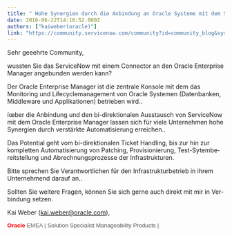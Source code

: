 ```yaml
---
title: " Hohe Synergien durch die Anbindung an Oracle Systeme mit dem ServiceNow Connector "
date: 2016-06-22T14:16:52.000Z
authors: ["kaiweber(oracle)"]
link: "https://community.servicenow.com/community?id=community_blog&sys_id=728de669dbd0dbc01dcaf3231f961961"
---
```

<p>Sehr geeehrte Community, </p><p></p><p><span lang="de">wussten Sie das </span><span lang="de">ServiceNow mit </span><span lang="de">einem Connector an den Oracle Enterprise Manager angebunden werden kann?</span></p><p></p><p>Der Oracle Enterprise Manager ist die zentrale Konsole mit dem das Monitoring und Lifecyclemanagement von Oracle Systemen (Datenbanken, Middleware und Applikationen) betrieben wird..</p><p></p><p><span lang="de">íœber die Anbindung </span><span lang="de">und den bi-direktionalen Ausstausch von</span><span lang="de"> ServiceNow mit dem Oracle Enterprise Manager lassen sich für viele Unternehmen hohe Synergien durch verstärkte Automatisierung erreichen.. </span></p><p><span lang="de">Das Potential geht vom bi-direktionalen Ticket Handling, bis zur hin zur kompletten Automatisierung von Patching, Provisionierung, Test-Sytembereitstellung und Abrechnungsprozesse der Infrastrukturen.<br/></span></p><p><span lang="de"></span></p><p><span lang="de">Bitte sprechen Sie Verantwortlichen für den Infrastrukturbetrieb in ihrem Unternehmend darauf an..</span></p><p><span lang="de"> </span></p><p><span lang="de">Sollten Sie weitere Fragen, können Sie sich gerne auch direkt mit mir in Verbindung setzen.</span></p><p><span lang="de"></span></p><p><span lang="de"><span>Kai Weber (</span><a title="k-email-small" class="jive-link-email-small" href="mailto:kai.weber@oracle.com">kai.weber@oracle.com</a><span>), </span><br/></span></p><p> <strong style="color: red; font-size: 10.0pt; font-family: 'Verdana',sans-serif;">Oracle </strong><span style="font-size: 10.0pt; font-family: 'Verdana',sans-serif; color: #666666;">EMEA <span style="color: #595959; font-size: 10.0pt; font-family: 'Verdana',sans-serif;">| </span><span style="font-size: 10.0pt; font-family: 'Verdana',sans-serif; color: #595959;">Solution Specialist Manageability Products | </span><br/></span></p>